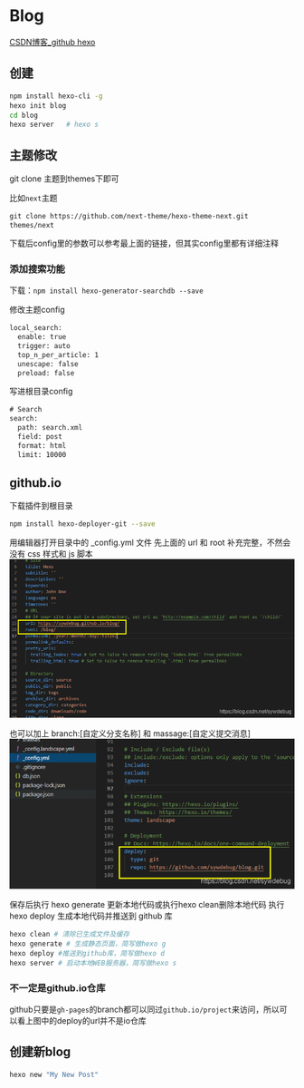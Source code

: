 # Blog

[CSDN博客_github hexo](https://blog.csdn.net/sywdebug/article/details/113942047?fbclid=IwAR3CZC9vs8qEObbcHqdRKS4vsWZvNt39yiAOetyvj8hdPv3aKkRKcNFsqRg)


## 创建
```bash
npm install hexo-cli -g
hexo init blog
cd blog
hexo server   # hexo s
```

## 主题修改

git clone 主题到themes下即可

比如`next`主题
```
git clone https://github.com/next-theme/hexo-theme-next.git themes/next
```

下载后config里的参数可以参考最上面的链接，但其实config里都有详细注释

### 添加搜索功能

下载：`npm install hexo-generator-searchdb --save`

修改主题config
```
local_search:
  enable: true
  trigger: auto
  top_n_per_article: 1
  unescape: false
  preload: false
```

写进根目录config
```
# Search
search:
  path: search.xml
  field: post
  format: html
  limit: 10000
```

## github.io
下载插件到根目录
```bash
npm install hexo-deployer-git --save
```

用编辑器打开目录中的 _config.yml 文件
先上面的 url 和 root 补充完整，不然会没有 css 样式和 js 脚本
![](2022-08-13-16-18-27.png)

也可以加上 branch:[自定义分支名称] 和 massage:[自定义提交消息]  
![](2022-08-13-16-18-35.png)

保存后执行 hexo generate 更新本地代码或执行hexo clean删除本地代码
执行 hexo deploy 生成本地代码并推送到 github 库

```bash
hexo clean # 清除已生成文件及缓存
hexo generate # 生成静态页面，简写做hexo g
hexo deploy #推送到github库，简写做hexo d
hexo server # 启动本地WEB服务器，简写做hexo s
```

### 不一定是github.io仓库
github只要是`gh-pages`的branch都可以同过`github.io/project`来访问，所以可以看上图中的deploy的url并不是io仓库

## 创建新blog
```bash
hexo new "My New Post"
```